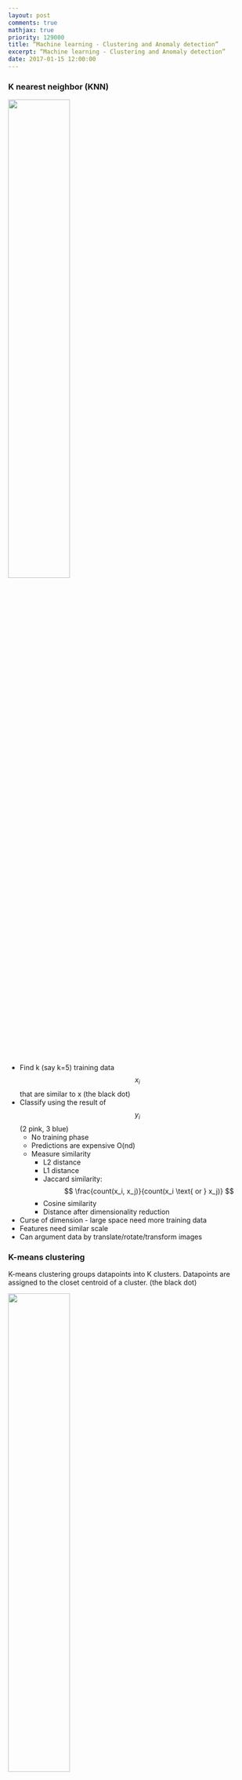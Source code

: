 ```yaml
---
layout: post
comments: true
mathjax: true
priority: 129000
title: “Machine learning - Clustering and Anomaly detection”
excerpt: “Machine learning - Clustering and Anomaly detection”
date: 2017-01-15 12:00:00
---
```


### K nearest neighbor (KNN)

<div class="imgcap">
<img src="/assets/ml/knn.png" style="border:none;width:50%">
</div>

* Find k (say k=5) training data $$x_i$$ that are similar to x (the black dot)
* Classify using the result of $$y_i$$ (2 pink, 3 blue)
	* No training phase
	* Predictions are expensive O(nd)
	* Measure similarity
		* L2 distance
		* L1 distance
		* Jaccard similarity:  $$ \frac{count(x_i, x_j)}{count(x_i \text{ or } x_j)} $$
		* Cosine similarity
		* Distance after dimensionality reduction
* Curse of dimension - large space need more training data
* Features need similar scale
* Can argument data by translate/rotate/transform images
 


### K-means clustering

K-means clustering groups datapoints into K clusters. Datapoints are assigned to the closet centroid of a cluster. (the black dot)
<div class="imgcap">
<img src="/assets/ml/kmean.png" style="border:none;width:50%">
</div>

* Pick K random points as centroids
* Form clusters by grouping points to their nearest centroid
	* Distance is calculated as the L2 norm

$$
dist = \sqrt{\sum^d_{j=1} (x^i_{j} - c^i_{j})^2 }
$$

* For points in the same cluster, compute the new centroid

$$
c^i_j = \frac{1}{n_{c^i}} \sum_{m \in c^i} x^m_j
$$

* Re-cluster all datapoints based on the new centroid location
* Repeat the process in computing the new centroids and re-clustering
* Finish when no points switch to another cluster

Corresponding cost function:

$$
J = \sum^N_{i=1} \sum^d_{j=1}  (x^i_j - c^i_j )^2
$$

In image **vector quantization**, we use K-means clustering to map a RGB pixel into one of the cluster's centroid. For example, with a 8-means clustering, we have $$2^8=256$$ clusters. We map a 24 bits RGB pixel into one of the cluster's centroid RGB value.

### K-median clustering

The center of the cluster is based on medium. Compute the medium separately for each dimension.

$$
c^i_j = median_j (x^i_j)  
$$

which $$ c_i $$ is the center of the cluster $$i$$.

Cluster assignment: Assign datapoints to the closest cluster with distance measured with the L1 norm 

$$
dist^i = \sum^d_{j=1} \vert x^i_j - c^i_j \vert  
$$

<div class="imgcap">
<img src="/assets/ml/med.png" style="border:none;width:60%">
</div>

Less vulnerable to outliners: The green outliner on the top left will be grouped into the green cluster in a 3-median cluster instead of having itself as a separate cluster and merge the green and blue cluster together.
Corresponding cost function:

$$
J = \sum^N_{i=1} \sum^d_{j=1} \vert x^i_j - c^i_j \vert  
$$

 
### K-means++ clustering

In K-means clustering, instead of initializing K means randomly at the beginning, we random select one mean at a time. For the next mean, we still select it randomly but with higher preference on datapoints further away from the first mean. For example, we select $$W_1$$ as the first mean and then random select the second mean with higher preference of points further away from $$W_1$$. We select $$W_2$$ and repeat the iteration with more preference of points far away from $$W_1$$ and $$W_2$$.

<div class="imgcap">
<img src="/assets/ml/plus.png" style="border:none;width:50%">
</div>

* Randomly select a point as the first-mean $$w^1$$
* For all datapoints $$ x^i $$, compute the distance from all the existing centroids

$$
dist^i_c = \| x^i - w^c \|_2
$$

* Find the minimum

$$
dist^i = \min \| x^i - w^c \|_2
$$

* We randomly pick $$x^i$$ as the next centroids with the probability

$$
P(x_i) = \frac{dist_i^2}{\sum^N_{j=1} (dist^j)^2}
$$

* Repeating the process until we have k-means

### Density based clustering (DBSCAN) 

As shown below, a distance based cluster like K-means will have problem to cluster concave shape cluster:
<div class="imgcap">
<img src="/assets/ml/den2.png" style="border:none;width:40%">
</div>

Density based clustering connects neighboring high density points together to form a cluster. A datapoint is a core point if within radius $$r$$, there are $$m$$ reachable points. 
<div class="imgcap">
<img src="/assets/ml/dde2.png" style="border:none;width:40%">
</div>

A cluster is form by connecting core points that are reachable from the others. The green cluster is formed by 
* located all the core points (dark green) 
* Join all the core points that are within $$r$$
* Join all points that are within $$r$$ from all those core points (shown as green)
<div class="imgcap">
<img src="/assets/ml/dde3.png" style="border:none;width:60%">
</div>

> Unlike other clustering, a datapoint may not belong to any cluster.

Compute the distances for one datapoints to others are expensive if we have a lot of datapoints. Instead, datapoints are partitioned into regions. We use a grid system with grid size $$r$$. We only connect points that are in the same or adjacent regions. Since datapoints can be sparse, we can use a hash to store the datapoints that belong to a grid. But in high dimension, the number of neighboring regions can still be large.

### Ensemble Clustering (UBClustering)

We can run K-means many times with different initialization to produce models. We use those models to group datapoints $$ x^i $$ and $$ x^j $$ that voted by the models to be stayed together.


* Run K-means M times with different initialization to produce M models
* For datapoints $$x_i$$ and $$x_j$$, if a simple majority of M models agrees they belongs to the same cluster
	* If both are already assigned to clusters, merge both clusters
	* If none are assigned, form a new cluster
	* If only one is assigned, assign the other one into the same cluster


### Density-Based Hierarchical Clustering

In Density based clustering (DBSCAN), radius $$r$$ acts as a threshold to connect datapoints. If $$r$$ is small, we will create 2 smaller cluster C1 and C2 below. 
<div class="imgcap">
<img src="/assets/ml/hier2.png" style="border:none;width:40%">
</div>

If we increase $$r$$, 2 new clusters are formed.
<div class="imgcap">
<img src="/assets/ml/hier3.png" style="border:none;width:40%">
</div>

Hierarchical clustering create an hierarchy of cluster using different granularity $$r$$.
<div class="imgcap">
<img src="/assets/ml/hier4.png" style="border:none;width:50%">
</div>

#### Agglomerative clustering (Bottom-Up)
* Starts with each datapoint as its own cluster
* Merge the two closest clusters
	* Average-link: Merge cluster with smallest average distance between datapoints
	* Single-link: Minimum distance between datapoints
	* Complete-link: Maximum distance between datapoints
	* Ward's method: Minimize variance
* Stop when only one cluster left
* More common

#### Bottom-down

* Starts with k-means at the top level
* Continue running k-means for each children cluster

### Anomaly detection

#### Model-based outlier detection

Z-score measures the probability of $$x_i$$:

$$
Z_i = \frac{X_i - \mu}{\sigma}
$$

<div class="imgcap">
<img src="/assets/ml/g0.png" style="border:none;width:60%">
</div>

Issue: The outlines contributes to the value of $$ \mu $$ and $$\sigma$$ and assume it is uni-modal. (The probability distribution function has only 1 peak.)

The Gaussian probability distribution is

$$
p(x) = \frac{1}{\sigma\sqrt{2\pi}}e^{-(x - \mu)^{2}/2\sigma^{2} } 
$$

* Locate features that indicate anomaly behavior
* Collect training dataset 
* Calculate $$\mu_i$$ and $$\sigma_i$$ for every feature $$x_i$$
* For a new testing data $$x = (x_1, x_2, \cdots, x_n) $$, compute the probability

$$ 
p(x) = \prod^n_{i=1} p(x_i; \mu_j, \sigma^2_i) = \prod^n_{i=1}  \frac{1}{\sigma_i\sqrt{2\pi}}e^{-(x_i - \mu_i)^{2}/2\sigma_i^{2} }
$$

* Flag the data if

$$ 
p(x) \lt \epsilon
$$ 

However, features in $$x$$ may be co-related. The diagram below shows weight and height are co-related. 
The green zone are datapoints consider as normal. The blue dot falls within the normal height or weight of the population. But knowing the person is much taller but yet much ligher, we should flag this data as abnormal. Nevertheless, the equation above does not account for the co-relationship between variables.

<div class="imgcap">
<img src="/assets/ml/auto.png" style="border:none;width:60%">
</div>

To compensate that, we should not compute $$p(x_i; \mu_j, \sigma^2_i)$$ individually as in

$$
p(x) = \prod^n_{i=1} p(x_i; \mu_j, \sigma^2_i)
$$

Instead we need to compute the probability using a multivariate Gaussian distribution. The covariance matrix $$\Sigma$$ will compensate any co-relationship between features and make the necessary adjustments.

$$
P(x ) = \frac{1}{\sqrt{(2\pi)^n \vert \Sigma \vert}}e^{- \frac{1}{2}(x - \mu)^T \Sigma^{-1} (x - \mu)} \\
$$

$$
\Sigma = \begin{pmatrix}
    E[(x_{1} - \mu_{1})(x_{1} - \mu_{1})] & E[(x_{1} - \mu_{1})(x_{2} - \mu_{2})] & \dots  & E[(x_{1} - \mu_{1})(x_{p} - \mu_{p})] \\
    E[(x_{2} - \mu_{2})(x_{1} - \mu_{1})] & E[(x_{2} - \mu_{2})(x_{2} - \mu_{2})] & \dots  & E[(x_{2} - \mu_{2})(x_{p} - \mu_{p})] \\
    \vdots & \vdots & \ddots & \vdots \\
    E[(x_{p} - \mu_{p})(x_{1} - \mu_{1})] & E[(x_{p} - \mu_{p})(x_{2} - \mu_{2})] & \dots  & E[(x_{n} - \mu_{p})(x_{p} - \mu_{p})]
\end{pmatrix}
$$

which $$E$$ is the expected value function.

#### Graphical outlier detection

Plot data to locate outliner visually:

* Use Box plot for 1 variable at a time
* Scattering plot for 2 variables at a time
* Scattering array to look at multiple combination at a time. But still ploting 2 variables at a time
* Scattering plot of 2-D PCA

#### Cluster-Based outlier detection

* Cluster the data
* Find points that do not belong to a cluster, (density based clustering) or
<div class="imgcap">
<img src="/assets/ml/dde4.png" style="border:none;width:35%">
</div>
* Far away from the center of the cluster, (K-means) or
<div class="imgcap">
<img src="/assets/ml/med.png" style="border:none;width:40%">
</div>
* Only join a hierarchy clustering at the coarse grain level


#### Global distance-based outlier detection: KNN

We can measure the distance of a datapoint from its neighbors to detect outliner.

* Calculate the average distance for its K-neighbors
* Choose the biggest values as outliners
* Good for locate global outlier

<div class="imgcap">
<img src="/assets/ml/knn2.png" style="border:none;width:35%">
</div>

#### Outlier-ness

Nevertheless, some datapoints may be close to a cluster in the global sense but should not be consider as part of it after consider the average distance among the cluster's members. Members in the Cluster C2 is closer together than Cluster C1. So even the blue dot is only $$r$$ away from the green dot, it is not consider as part of the cluster C2 while the red dot will be consider as part of C1.

<div class="imgcap">
<img src="/assets/ml/hier6.png" style="border:none;width:50%">
</div>


The average distance for $$x_i$$ from its k neighbors is:

$$
\begin{split}
D^k(x^i) & = \frac{1}{k} \sum_{j \in N_i} \| x^i - x^j \| \\
\end{split}
$$

To consider whether it is outlier, we need to consider how close $$x_i$$ to its neighbors $$ N_i $$ and how close those neighbors $$ x_l$$ are with their neighbors $$ N_l $$. 

$$
\begin{split}
O^k(x^i) & = \frac{D^k(x^i)}{\frac{1}{k} \sum_{l \in N_j} D^k(x^l)}
\end{split}
$$

If $$ O^k(x^i) > 1$$, the datapoint between itself and the cluster is greater than the average distance among the cluster members.

#### Influenced outlierness

However, we may still have problems for clusters that are very close. The circled green dot has high $$O^k(x^i) $$ even though it is part of the green cluster because it counts the red dots as its closest neighbors.

<div class="imgcap">
<img src="/assets/ml/out3.png" style="border:none;width:30%">
</div>

In influenced outlierness, we are not finding the average distance of its neighbors' neighbors. Instead, we find the average distance of its neighbors that consider $$x_i$$ as its neighbors.

<div class="imgcap">
<img src="/assets/ml/out4.png" style="border:none;width:30%">
</div>

Then we replace the denominator with the average distance of those tick dots.

$$
\begin{split}
O^k(x^i) & = \frac{D^k(x^i)}{\frac{1}{k} \sum_{i \in N_l} D^k(x^l)}
\end{split}
$$



#### Supervised outlier detection

We can use supervising learning to determine whether a datapoint is an outlier. This method can detect complex rule but will require the labeling of the training data.





